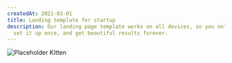 ```yaml
---
createdAt: 2021-03-01
title: Landing template for startup
description: Our landing page template works on all devices, so you only have to
  set it up once, and get beautiful results forever.
---
```


![Placeholder Kitten](https://st2.depositphotos.com/2234518/5181/i/600/depositphotos_51818167-stock-photo-family-portrait-with-thumbs-up.jpg)
